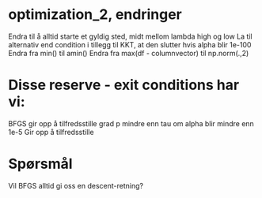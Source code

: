 # optimization_2, endringer

Endra til å alltid starte et gyldig sted, midt mellom lambda high og low
La til alternativ end condition i tillegg til KKT, at den slutter hvis alpha blir 1e-100
Endra fra min() til amin()
Endra fra max(df - columnvector) til np.norm(.,2)

# Disse reserve - exit conditions har vi:
BFGS gir opp å tilfredsstille grad p mindre enn tau om alpha blir mindre enn 1e-5
Gir opp å tilfredsstille 

# Spørsmål
Vil BFGS alltid gi oss en descent-retning?
